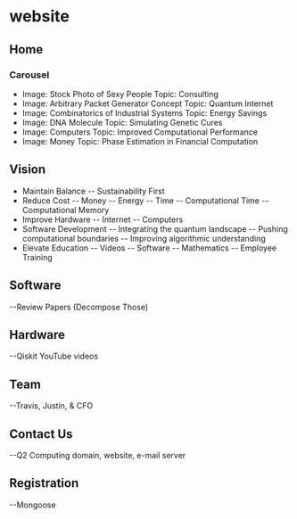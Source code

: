 # website
## Home
### Carousel
- Image: Stock Photo of Sexy People Topic: Consulting
- Image: Arbitrary Packet Generator Concept Topic: Quantum Internet
- Image: Combinatorics of Industrial Systems Topic: Energy Savings
- Image: DNA Molecule Topic: Simulating Genetic Cures
- Image: Computers Topic: Improved Computational Performance
- Image: Money Topic: Phase Estimation in Financial Computation
## Vision
 - Maintain Balance
 -- Sustainability First
 - Reduce Cost
 -- Money
 -- Energy
 -- Time
 -- Computational Time
 -- Computational Memory
 - Improve Hardware
 -- Internet
 -- Computers
 - Software Development
 -- Integrating the quantum landscape
 -- Pushing computational boundaries
 -- Improving algorithmic understanding
 - Elevate Education
 -- Videos
 -- Software
 -- Mathematics
 -- Employee Training
## Software
 --Review Papers (Decompose Those)
## Hardware
 --Qiskit YouTube videos
## Team
 --Travis, Justin, & CFO
## Contact Us
 --Q2 Computing domain, website, e-mail server
## Registration
 --Mongoose
